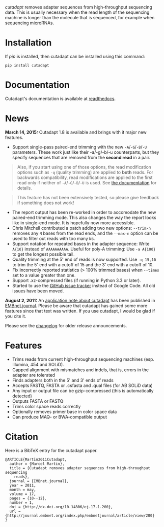 _cutadapt_ removes adapter sequences from high-throughput sequencing data. This is usually necessary when the read length of the sequencing machine is longer than the molecule that is sequenced, for example when sequencing microRNAs.

# Installation #
If _pip_ is installed, then cutadapt can be installed using this command:
```
pip install cutadapt
```

# Documentation #

Cutadapt's documentation is available at [readthedocs](https://cutadapt.readthedocs.org).


# News #

**March 14, 2015:** Cutadapt 1.8 is available and brings with it major new features.

  * Support single-pass paired-end trimming with the new `-A`/`-G`/`-B`/`-U` parameters. These work just like their -a/-g/-b/-u counterparts, but they specify sequences that are removed from the **second read** in a pair.

> Also, if you start using one of those options, the read modification options such as `-q` (quality trimming) are applied to **both** reads. For backwards compatibility, read modifications are applied to the first read only if neither of `-A`/`-G`/`-B`/`-U` is used. See [the documentation](http://cutadapt.readthedocs.org/en/stable/guide.html#paired-end) for details.

> This feature has not been extensively tested, so please give feedback if something does not work!
  * The report output has been re-worked in order to accomodate the new paired-end trimming mode. This also changes the way the report looks like in single-end mode. It is hopefully now more accessible.
  * Chris Mitchell contributed a patch adding two new options: `--trim-n` removes any `N` bases from the read ends, and the `--max-n` option can be used to filter out reads with too many `N`s.
  * Support notation for repeated bases in the adapter sequence: Write `A{10}` instead of `AAAAAAAAAA`. Useful for poly-A trimming: Use `-a A{100}` to get the longest possible tail.
  * Quality trimming at the 5' end of reads is now supported. Use `-q 15,10` to trim the 5' end with a cutoff of 15 and the 3' end with a cutoff of 10.
  * Fix incorrectly reported statistics (> 100% trimmed bases) when `--times` set to a value greater than one.
  * Support .xz-compressed files (if running in Python 3.3 or later).
  * Started to use the [GitHub issue tracker](https://github.com/marcelm/cutadapt/issues) instead of Google Code. All old issues have been moved.

**August 2, 2011:** An [application note about cutadapt](http://journal.embnet.org/index.php/embnetjournal/article/view/200) has been published in [EMBnet.journal](http://journal.embnet.org/). Please be aware that cutadapt has gained some more features since that text was written. If you use cutadapt, I would be glad if you cite it.

Please see the [changelog](changelog.md) for older release announcements.

# Features #

  * Trims reads from current high-throughput sequencing machines (esp. Illumina, 454 and SOLiD).
  * Gapped alignment with mismatches and indels, that is, errors in the adapter are tolerated
  * Finds adapters both in the 5' and 3' ends of reads
  * Accepts FASTQ, FASTA or .csfasta and .qual files (for AB SOLiD data)
  * Any input or output file can be gzip-compressed (this is automatically detected)
  * Outputs FASTA or FASTQ
  * Trims color space reads correctly
  * Optionally removes primer base in color space data
  * Can produce MAQ- or BWA-compatible output

# Citation #

Here is a BibTeX entry for the cutadapt paper.
```
@ARTICLE{Martin2011Cutadapt,
  author = {Marcel Martin},
  title = {Cutadapt removes adapter sequences from high-throughput sequencing
	reads},
  journal = {EMBnet.journal},
  year = 2011,
  month = may,
  volume = 17,
  pages = {10--12},
  number = 1,
  doi = {http://dx.doi.org/10.14806/ej.17.1.200},
  url = {http://journal.embnet.org/index.php/embnetjournal/article/view/200}
}
```